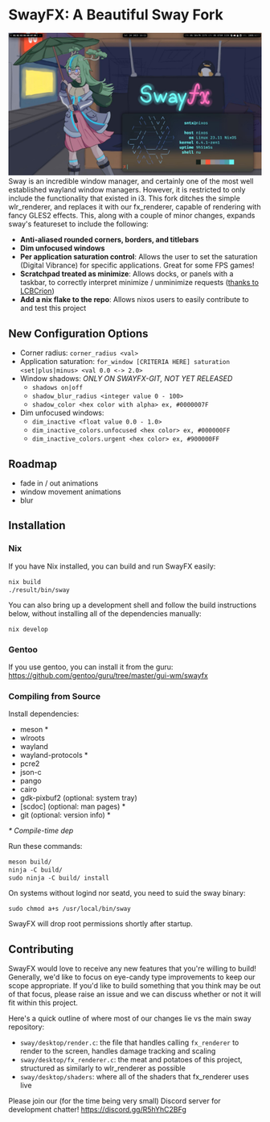 # SwayFX: A Beautiful Sway Fork

![swayfx_screenshot](assets/swayfx_screenshot.jpg)
Sway is an incredible window manager, and certainly one of the most well established wayland window managers. However, it is restricted to only include the functionality that existed in i3. This fork ditches the simple wlr_renderer, and replaces it with our fx_renderer, capable of rendering with fancy GLES2 effects. This, along with a couple of minor changes, expands sway's featureset to include the following:

+ **Anti-aliased rounded corners, borders, and titlebars**
+ **Dim unfocused windows**
+ **Per application saturation control**: Allows the user to set the saturation (Digital Vibrance) for specific applications. Great for some FPS games!
+ **Scratchpad treated as minimize**: Allows docks, or panels with a taskbar, to correctly interpret minimize / unminimize requests ([thanks to LCBCrion](https://github.com/swaywm/sway/issues/6457))
+ **Add a nix flake to the repo**: Allows nixos users to easily contribute to and test this project

## New Configuration Options

+ Corner radius: `corner_radius <val>`
+ Application saturation: `for_window [CRITERIA HERE] saturation <set|plus|minus> <val 0.0 <-> 2.0>`
+ Window shadows: *ONLY ON SWAYFX-GIT, NOT YET RELEASED*
    - `shadows on|off`
    - `shadow_blur_radius <integer value 0 - 100>`
    - `shadow_color <hex color with alpha> ex, #0000007F`
+ Dim unfocused windows:
    - `dim_inactive <float value 0.0 - 1.0>`
    - `dim_inactive_colors.unfocused <hex color> ex, #000000FF`
    - `dim_inactive_colors.urgent <hex color> ex, #900000FF`

## Roadmap

+ fade in / out animations
+ window movement animations
+ blur

## Installation

### Nix

If you have Nix installed, you can build and run SwayFX easily:

```
nix build
./result/bin/sway
```

You can also bring up a development shell and follow the build instructions below, without installing all of the dependencies manually:

```
nix develop
```
### Gentoo

If you use gentoo, you can install it from the guru:
https://github.com/gentoo/guru/tree/master/gui-wm/swayfx

### Compiling from Source

Install dependencies:

* meson \*
* wlroots
* wayland
* wayland-protocols \*
* pcre2
* json-c
* pango
* cairo
* gdk-pixbuf2 (optional: system tray)
* [scdoc] (optional: man pages) \*
* git (optional: version info) \*

_\* Compile-time dep_

Run these commands:

    meson build/
    ninja -C build/
    sudo ninja -C build/ install

On systems without logind nor seatd, you need to suid the sway binary:

    sudo chmod a+s /usr/local/bin/sway

SwayFX will drop root permissions shortly after startup.

## Contributing

SwayFX would love to receive any new features that you're willing to build! Generally, we'd like to focus on eye-candy type improvements to keep our scope appropriate. If you'd like to build something that you think may be out of that focus, please raise an issue and we can discuss whether or not it will fit within this project.

Here's a quick outline of where most of our changes lie vs the main sway repository:

+ `sway/desktop/render.c`: the file that handles calling `fx_renderer` to render to the screen, handles damage tracking and scaling
+ `sway/desktop/fx_renderer.c`: the meat and potatoes of this project, structured as similarly to wlr_renderer as possible
+ `sway/desktop/shaders`: where all of the shaders that fx_renderer uses live

Please join our (for the time being very small) Discord server for development chatter! https://discord.gg/R5hYhC2BFg

